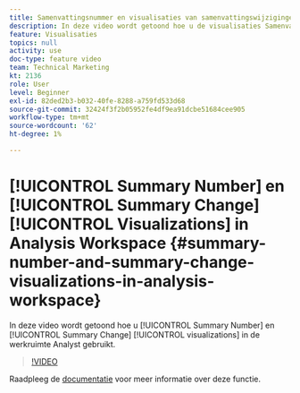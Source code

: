 ```yaml
---
title: Samenvattingsnummer en visualisaties van samenvattingswijzigingen in Analysis Workspace
description: In deze video wordt getoond hoe u de visualisaties Samenvattingsnummer en Samenvattingswijziging in de werkruimte Analyst gebruikt.
feature: Visualisaties
topics: null
activity: use
doc-type: feature video
team: Technical Marketing
kt: 2136
role: User
level: Beginner
exl-id: 82ded2b3-b032-40fe-8288-a759fd533d68
source-git-commit: 32424f3f2b05952fe4df9ea91dcbe51684cee905
workflow-type: tm+mt
source-wordcount: '62'
ht-degree: 1%

---
```


# [!UICONTROL Summary Number] en  [!UICONTROL Summary Change] [!UICONTROL Visualizations] in Analysis Workspace {#summary-number-and-summary-change-visualizations-in-analysis-workspace}

In deze video wordt getoond hoe u [!UICONTROL Summary Number] en [!UICONTROL Summary Change] [!UICONTROL visualizations] in de werkruimte Analyst gebruikt.

>[!VIDEO](https://video.tv.adobe.com/v/23992/?quality=12)

Raadpleeg de [documentatie](https://marketing.adobe.com/resources/help/en_US/analytics/analysis-workspace/summary-number-change.html) voor meer informatie over deze functie.
